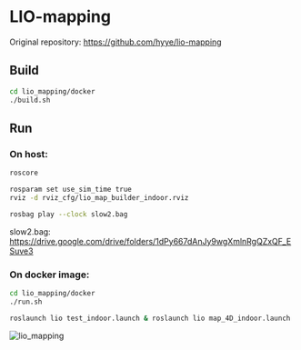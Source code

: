 # LIO-mapping

Original repository: https://github.com/hyye/lio-mapping


## Build
```bash
cd lio_mapping/docker
./build.sh
```

## Run

### On host:
```bash
roscore
```

```bash
rosparam set use_sim_time true
rviz -d rviz_cfg/lio_map_builder_indoor.rviz
```

```bash
rosbag play --clock slow2.bag
```

slow2.bag: https://drive.google.com/drive/folders/1dPy667dAnJy9wgXmlnRgQZxQF_ESuve3


### On docker image:
```bash
cd lio_mapping/docker
./run.sh

roslaunch lio test_indoor.launch & roslaunch lio map_4D_indoor.launch
```

![lio_mapping](https://user-images.githubusercontent.com/31344317/98347868-5a0f5880-205b-11eb-8acf-97d28038129e.gif)

